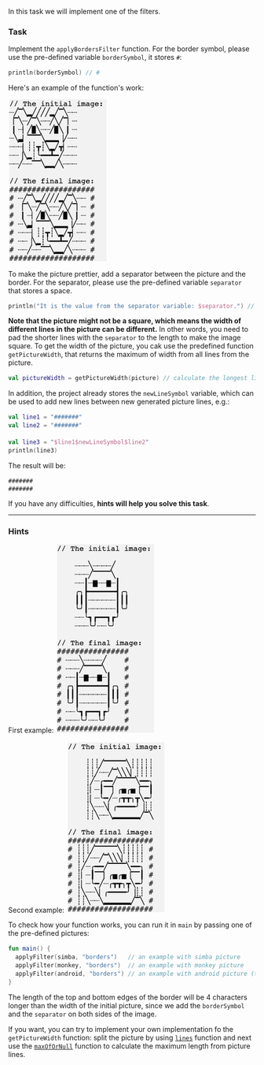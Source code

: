 In this task we will implement one of the filters.

### Task

Implement the `applyBordersFilter` function. 
For the border symbol, please use the pre-defined variable `borderSymbol`, it stores `#`:
```kotlin
println(borderSymbol) // #
```

<div class="hint" title="Push me to see an example of applyBordersFilter work">

Here's an example of the function's work:
<p>
    <img src="../../utils/src/main/resources/images/part1/almost.done/when_hint_1.png" alt="Example of the function's work" width="200"/>
</p>
</div>


To make the picture prettier, add a separator between the picture and the border.
For the separator, please use the pre-defined variable `separator` that stores a space.
```kotlin
println("It is the value from the separator variable: $separator.") // It is the value from the separator variable:  .
```

**Note that the picture might not be a square, which means the width of different lines in the picture can be different.**
In other words, you need to pad the shorter lines with the `separator` to the length to make the image square.
To get the width of the picture, you cak use the predefined function `getPictureWidth`, 
that returns the maximum of width from all lines from the picture.

<div class="hint" title="Push me to see an example of getPictureWidth work">

```kotlin
val pictureWidth = getPictureWidth(picture) // calculate the longest line from the picture and returns it's width
```

In addition, the project already stores the `newLineSymbol` variable, which can be used to add new lines between new generated picture lines, e.g.:
```kotlin
val line1 = "#######"
val line2 = "#######"

val line3 = "$line1$newLineSymbol$line2"
println(line3)
```

The result will be:
```text
#######
#######
```
</div>


If you have any difficulties, **hints will help you solve this task**.

----

### Hints

<div class="hint" title="Push me to see several examples how applyBordersFilter function should work">

First example:
<img src="../../utils/src/main/resources/images/part1/almost.done/examples/borders/android.png" alt="Example of the function's work" width="200"/>

Second example:
<img src="../../utils/src/main/resources/images/part1/almost.done/examples/borders/monkey.png" alt="Example of the function's work" width="200"/>

</div>

<div class="hint" title="Push me to learn how to run the applyBordersFilter function with pre-defined pictures">

To check how your function works, you can run it in <code>main</code> by passing one of the pre-defined pictures:

```kotlin
fun main() {
  applyFilter(simba, "borders")   // an example with simba picture
  applyFilter(monkey, "borders")  // an example with monkey picture
  applyFilter(android, "borders") // an example with android picture (this picture has different length of lines)
}
```
</div>

<div class="hint" title="Push me to get a hint how to calculate the length of the top and bottom edges for the new picture">

The length of the top and bottom edges of the border will be 4 characters longer than the width of the initial picture, 
since we add the <code>borderSymbol</code> and the <code>separator</code> on both sides of the image.
</div>


<div class="hint" title="Push me to learn how to implement the getPictureWidth function by my own">

  If you want, you can try to implement your own implementation fo the `getPictureWidth` function: 
  split the picture by using <a href="https://kotlinlang.org/api/latest/jvm/stdlib/kotlin.text/lines.html">`lines`</a> function 
  and next use the <a href="https://kotlinlang.org/api/latest/jvm/stdlib/kotlin.text/max-of-or-null.html">`maxOfOrNull`</a> function to calculate 
  the maximum length from picture lines.   
</div>

